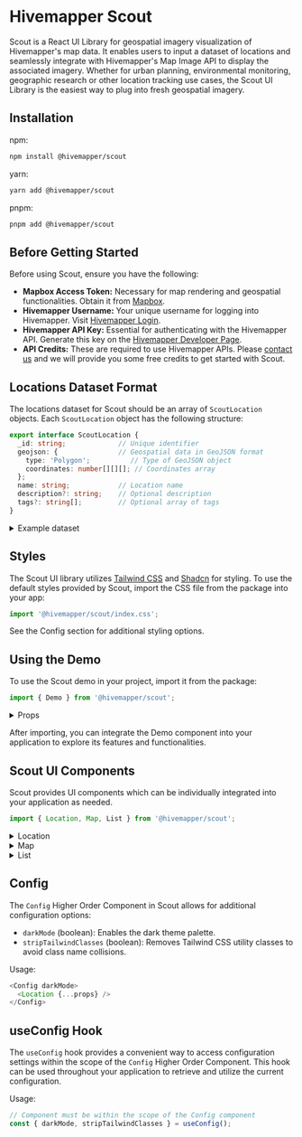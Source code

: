 # Hivemapper Scout
Scout is a React UI Library for geospatial imagery visualization of Hivemapper's map data. It enables users to input a dataset of locations and seamlessly integrate with Hivemapper's Map Image API to display the associated imagery. Whether for urban planning, environmental monitoring, geographic research or other location tracking use cases, the Scout UI Library is the easiest way to plug into fresh geospatial imagery.

## Installation

npm:

```bash
npm install @hivemapper/scout
```

yarn:

```bash
yarn add @hivemapper/scout
```

pnpm:

```bash
pnpm add @hivemapper/scout
```

## Before Getting Started

Before using Scout, ensure you have the following:

- **Mapbox Access Token:** Necessary for map rendering and geospatial functionalities. Obtain it from [Mapbox](https://www.mapbox.com/).
- **Hivemapper Username:** Your unique username for logging into Hivemapper. Visit [Hivemapper Login](https://www.hivemapper.com/login).
- **Hivemapper API Key:** Essential for authenticating with the Hivemapper API. Generate this key on the [Hivemapper Developer Page](https://www.hivemapper.com/developer/map-image-api).
- **API Credits:** These are required to use Hivemapper APIs. Please [contact us](mailto:sales@hivemapper.com) and we will provide you some free credits to get started with Scout.


## Locations Dataset Format

The locations dataset for Scout should be an array of `ScoutLocation` objects. Each `ScoutLocation` object has the following structure:

```typescript
export interface ScoutLocation {
  _id: string;             // Unique identifier
  geojson: {               // Geospatial data in GeoJSON format
    type: 'Polygon';          // Type of GeoJSON object
    coordinates: number[][][]; // Coordinates array
  };
  name: string;            // Location name
  description?: string;    // Optional description
  tags?: string[];         // Optional array of tags
}
```
<details>
  <summary>Example dataset</summary>

  ```typescript
  import { ScoutLocation } from '@hivemapper/scout';

  const locations: ScoutLocation[] = [
    {
      _id: 'location_1',
      geojson: {
        type: 'Polygon',
        coordinates: [
          [
            [-97.74848379487175, 30.269797133209707],
            [-97.74825643127735, 30.269797133209707],
            [-97.74825643127735, 30.26940440211014],
            [-97.7486149661761, 30.269464822381238],
            [-97.74862371092993, 30.26963097793636], 
            [-97.74848379487175, 30.269797133209707],
          ],
        ],
      },
      name: '6th Street',
      description: 'Sewer excavation construction site',
      tags: ['sidewalk', 'bike path'],
    },
    {
      _id: 'location_2',
      geojson: {
        type: 'Polygon',
        coordinates: [
          [
            [-97.76030405541717, 30.29320863703245],
            [-97.75940735917186, 30.292273071825477],
            [-97.76007988135585, 30.290853576539803],
            [-97.76090185291376, 30.29182141646328],
            [-97.76030405541717, 30.29320863703245],
          ],
        ],
      },
      name: 'North Mopac Expressway',
      description: 'Overpass renovation site',
      tags: ['right lane'],
    },
  ]
  ```
</details>

## Styles

The Scout UI library utilizes [Tailwind CSS](https://tailwindcss.com/) and [Shadcn](https://shadcn.com/) for styling. To use the default styles provided by Scout, import the CSS file from the package into your app:

```typescript
import '@hivemapper/scout/index.css';
```

See the Config section for additional styling options.

## Using the Demo

To use the Scout demo in your project, import it from the package:

```typescript
import { Demo } from '@hivemapper/scout';
```
<details>
  <summary>Props</summary>

  ```typescript
  export interface DemoProps {
    locations: ScoutLocation[];
    mapAccessToken: string;
    apiKey: string;
    username: string;
    mapDefaultCoords?: LngLatLike; // Default center point of Map View
    mapStyle?: string; // Mapbox style for Map and Minimap components
    darkMode?: boolean; // Dark themed components (See Styles section)
    stripTailwindClasses?: boolean; // Option to strip out Tailwind CSS classes from DOM (See Styles section)
  }
  ```
</details>

After importing, you can integrate the Demo component into your application to explore its features and functionalities.

## Scout UI Components

Scout provides UI components which can be individually integrated into your application as needed.

```typescript
import { Location, Map, List } from '@hivemapper/scout';
```

<details>
  <summary>Location</summary>

  ```typescript
  export interface LocationProps {
    location: ScoutLocation;
    mapAccessToken: string;
    mapStyle?: string;
    username: string;
    apiKey: string;
    isFirstResult?: boolean;
  }
  ```
</details>
<details>
  <summary>Map</summary>
  
  ```typescript
  export interface MapProps {
    locations: ScoutLocation[];
    mapAccessToken: string;
    mapDefaultCoords?: LngLatLike;
    mapStyle?: string;
    selectionCallback?: (id: string | number) => void;
  }
  ```
</details>
<details>
  <summary>List</summary>
  
  ```typescript
  export interface ListProps {
    apiKey: string;
    username: string;
    locations: ScoutLocation[];
    itemsPerPage?: number;
    selectionCallback?: (id: string | number) => void;
  }
  ```
</details>

## Config

The `Config` Higher Order Component in Scout allows for additional configuration options:

- `darkMode` (boolean): Enables the dark theme palette.
- `stripTailwindClasses` (boolean): Removes Tailwind CSS utility classes to avoid class name collisions.

Usage:

  ```typescript
  <Config darkMode>
    <Location {...props} />
  </Config>
  ```

## useConfig Hook

The `useConfig` hook provides a convenient way to access configuration settings within the scope of the `Config` Higher Order Component. This hook can be used throughout your application to retrieve and utilize the current configuration.

Usage:

```typescript
// Component must be within the scope of the Config component
const { darkMode, stripTailwindClasses } = useConfig();
```

